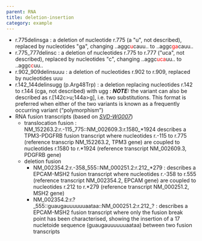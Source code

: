 ```yaml
---
parent: RNA
title: deletion-insertion
category: example
---
```


*	r.775delinsga
	: a deletion of nucleotide r.775 (a "u", not described), replaced by nucleotides "ga", changing ..aggc<font color="red">u</font>cauu.. to ..aggc<font color="red">ga</font>cauu..
*	r.775\_777delinsc 
	: a deletion of nucleotides r.775 to r.777 ("uca", not described), replaced by nucleotides "c", changing ..aggc<font color="red">uca</font>uu.. to ..aggc<font color="red">c</font>uu..
*	r.902_909delinsuuu
	: a deletion of nucleotides r.902 to r.909, replaced by nucleotides uuu
*	r.142_144delinsugg (p.Arg48Trp)
	:	a deletion replacing nucleotides r.142 to r.144 (cga, not described) with ugg
	:	_**NOTE:**_ the variant can also be described as r.[142c>u;144a>g], i.e. two substitutions. This format is preferred when either of the two variants is known as a frequently occurring variant (“polymorphism”)
*	RNA fusion transcripts (based on [_SVD-WG007_](/bg-material/consultation/svd-wg007/))
	*	translocation fusion
	:	 NM\_152263.2:r.-115\_775::NM_002609.3:r.1580\_\*1924 describes a TPM3-PDGFRB fusion transcript where nucleotides r.-115 to r.775 (reference transcrip NM\_152263.2, TPM3 gene) are coupled to nucleotides r.1580 to r.\*1924 (reference transcript NM\_002609.3, PDGFRB gene)
	*	deletion fusion
		*	NM\_002354.2:r.-358\_555::NM\_000251.2:r.212\_\*279
		:	describes a EPCAM-MSH2 fusion transcript where nucleotides r.-358 to r.555 (reference transcript NM\_002354.2, EPCAM gene) are coupled to nucleotides r.212 to r.\*279 (reference transcript NM\_000251.2, MSH2 gene)
		*	NM\_002354.2:r.?\_555::guaugauuuuuuaataa::NM\_000251.2:r.212\_?
		:	describes a EPCAM-MSH2 fusion transcript where only the fusion break point has been characterised, showing the insertion of a 17 nucletoide sequence (guaugauuuuuuaataa) between two fusion transcripts
